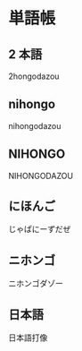 # 単語帳

## 2 本語

2hongodazou

## nihongo

nihongodazou

## NIHONGO

NIHONGODAZOU

## にほんご

じゃぱにーずだぜ

## ニホンゴ

ニホンゴダゾー

## 日本語

日本語打像
